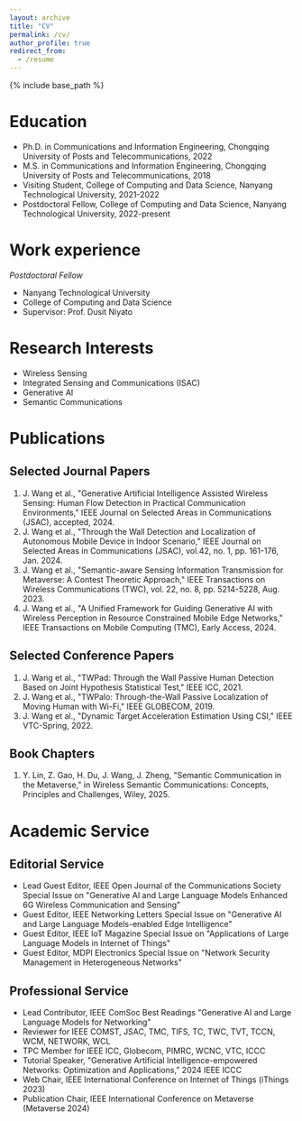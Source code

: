 ```yaml
---
layout: archive
title: "CV"
permalink: /cv/
author_profile: true
redirect_from:
  - /resume
---
```


{% include base_path %}


Education
======
* Ph.D. in Communications and Information Engineering, Chongqing University of Posts and Telecommunications, 2022
* M.S. in Communications and Information Engineering, Chongqing University of Posts and Telecommunications, 2018
* Visiting Student, College of Computing and Data Science, Nanyang Technological University, 2021-2022
* Postdoctoral Fellow, College of Computing and Data Science, Nanyang Technological University, 2022-present

Work experience
======
*Postdoctoral Fellow*
  * Nanyang Technological University
  * College of Computing and Data Science
  * Supervisor: Prof. Dusit Niyato

Research Interests
======
* Wireless Sensing
* Integrated Sensing and Communications (ISAC)
* Generative AI
* Semantic Communications

Publications
======

Selected Journal Papers
------
1. J. Wang et al., "Generative Artificial Intelligence Assisted Wireless Sensing: Human Flow Detection in Practical Communication Environments," IEEE Journal on Selected Areas in Communications (JSAC), accepted, 2024.
2. J. Wang et al., "Through the Wall Detection and Localization of Autonomous Mobile Device in Indoor Scenario," IEEE Journal on Selected Areas in Communications (JSAC), vol.42, no. 1, pp. 161-176, Jan. 2024.
3. J. Wang et al., "Semantic-aware Sensing Information Transmission for Metaverse: A Contest Theoretic Approach," IEEE Transactions on Wireless Communications (TWC), vol. 22, no. 8, pp. 5214-5228, Aug. 2023.
4. J. Wang et al., "A Unified Framework for Guiding Generative AI with Wireless Perception in Resource Constrained Mobile Edge Networks," IEEE Transactions on Mobile Computing (TMC), Early Access, 2024.

Selected Conference Papers
------
1. J. Wang et al., "TWPad: Through the Wall Passive Human Detection Based on Joint Hypothesis Statistical Test," IEEE ICC, 2021.
2. J. Wang et al., "TWPalo: Through-the-Wall Passive Localization of Moving Human with Wi-Fi," IEEE GLOBECOM, 2019.
3. J. Wang et al., "Dynamic Target Acceleration Estimation Using CSI," IEEE VTC-Spring, 2022.

Book Chapters
------
1. Y. Lin, Z. Gao, H. Du, J. Wang, J. Zheng, "Semantic Communication in the Metaverse," in Wireless Semantic Communications: Concepts, Principles and Challenges, Wiley, 2025.

Academic Service
======

Editorial Service
------
* Lead Guest Editor, IEEE Open Journal of the Communications Society Special Issue on "Generative AI and Large Language Models Enhanced 6G Wireless Communication and Sensing"
* Guest Editor, IEEE Networking Letters Special Issue on "Generative AI and Large Language Models-enabled Edge Intelligence"
* Guest Editor, IEEE IoT Magazine Special Issue on "Applications of Large Language Models in Internet of Things"
* Guest Editor, MDPI Electronics Special Issue on "Network Security Management in Heterogeneous Networks"

Professional Service
------
* Lead Contributor, IEEE ComSoc Best Readings "Generative AI and Large Language Models for Networking"
* Reviewer for IEEE COMST, JSAC, TMC, TIFS, TC, TWC, TVT, TCCN, WCM, NETWORK, WCL
* TPC Member for IEEE ICC, Globecom, PIMRC, WCNC, VTC, ICCC
* Tutorial Speaker, "Generative Artificial Intelligence-empowered Networks: Optimization and Applications," 2024 IEEE ICCC
* Web Chair, IEEE International Conference on Internet of Things (iThings 2023)
* Publication Chair, IEEE International Conference on Metaverse (Metaverse 2024)
